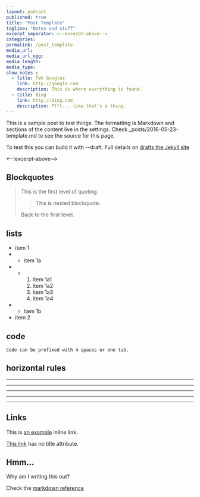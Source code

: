 ```yaml
---
layout: podcast
published: true
title: "Post Template"
tagline: "Notes and stuff"
excerpt_separator: <--excerpt-above-->
categories: 
permalink: /post_template
media_url: 
media_url_ogg: 
media_length: 
media_type: 
show_notes :
  - title: Teh Googles
    link: http://google.com
    description: This is where everything is found.
  - title: Bing
    link: http://bing.com
    description: Pfft... like that's a thing.
---
```

This is a sample post to test things. The formatting is Markdown and sections of the content live in the settings.  Check _posts/2016-05-23-template.md to see the source for this page.

To test this you can build it with --draft.  Full details on [drafts the Jekyll site](https://jekyllrb.com/docs/drafts/)

<--!excerpt-above-->

## Blockquotes

> This is the first level of quoting.
>
> > This is nested blockquote.
>
> Back to the first level.

## lists

* item 1
* * item 1a
* * 1. item 1a1
    3. item 1a2
    6. item 1a3
    1. item 1a4
* * item 1b
* item 2

## code

    Code can be prefixed with 4 spaces or one tab.

## horizontal rules

---
* * *
- - -
-----------
*********

## Links

This is [an example](http://example.com/ "Title") inline link.

[This link](http://example.net/) has no title attribute.

## Hmm...

Why am I writing this out?

Check the [markdown reference](https://daringfireball.net/projects/markdown/syntax)
